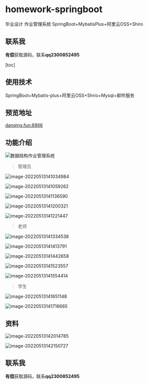 # homework-springboot
毕业设计 作业管理系统 SpringBoot+MybatisPlus+阿里云OSS+Shiro

## 联系我

**有偿**获取源码，联系**qq2300852495**

[toc]

## 使用技术

SpringBoot+Mybatis-plus+阿里云OSS+Shrio+Mysql+邮件服务



## 预览地址

[danqing.fun:8866](http://danqing.fun:8866 )

## 功能介绍

![数据结构作业管理系统](https://gitee.com/danqing-hub/images/raw/master/2022/sjjg.png)

> 管理员

![image-20220513141034984](https://gitee.com/danqing-hub/images/raw/master/2022/image-20220513141034984.png)

![image-20220513141059262](C:/Users/%E4%B8%B9%E9%9D%92/AppData/Roaming/Typora/typora-user-images/image-20220513141059262.png)

![image-20220513141136590](https://gitee.com/danqing-hub/images/raw/master/2022/image-20220513141136590.png)

![image-20220513141200321](https://gitee.com/danqing-hub/images/raw/master/2022/image-20220513141200321.png)

![image-20220513141221447](https://gitee.com/danqing-hub/images/raw/master/2022/image-20220513141221447.png)

> 老师

![image-20220513141334538](https://gitee.com/danqing-hub/images/raw/master/2022/image-20220513141334538.png)

![image-20220513141413791](https://gitee.com/danqing-hub/images/raw/master/2022/image-20220513141413791.png)

![image-20220513141442658](https://gitee.com/danqing-hub/images/raw/master/2022/image-20220513141442658.png)

![image-20220513141523557](https://gitee.com/danqing-hub/images/raw/master/2022/image-20220513141523557.png)

![image-20220513141554414](https://gitee.com/danqing-hub/images/raw/master/2022/image-20220513141554414.png)

> 学生

![image-20220513141651148](https://gitee.com/danqing-hub/images/raw/master/2022/image-20220513141651148.png)

![image-20220513141716665](https://gitee.com/danqing-hub/images/raw/master/2022/image-20220513141716665.png)



## 资料

![image-20220513142014785](https://gitee.com/danqing-hub/images/raw/master/2022//image-20220513142014785.png)

![image-20220513142150727](https://gitee.com/danqing-hub/images/raw/master/2022/image-20220513142150727.png)



## 联系我

**有偿**获取源码，联系**qq2300852495**


